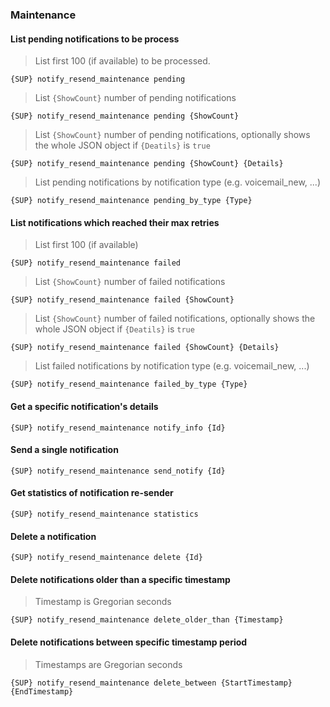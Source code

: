 ### Maintenance


#### List pending notifications to be process

> List first 100 (if available) to be processed.

```shell
{SUP} notify_resend_maintenance pending
```

> List `{ShowCount}` number of pending notifications

```shell
{SUP} notify_resend_maintenance pending {ShowCount}
```

> List `{ShowCount}` number of pending notifications, optionally shows
> the whole JSON object if `{Deatils}` is `true`

```shell
{SUP} notify_resend_maintenance pending {ShowCount} {Details}
```

> List pending notifications by notification type (e.g. voicemail_new, ...)

```shell
{SUP} notify_resend_maintenance pending_by_type {Type}
```

#### List notifications which reached their max retries

> List first 100 (if available)

```shell
{SUP} notify_resend_maintenance failed
```

> List `{ShowCount}` number of failed notifications

```shell
{SUP} notify_resend_maintenance failed {ShowCount}
```

> List `{ShowCount}` number of failed notifications, optionally shows
> the whole JSON object if `{Deatils}` is `true`

```shell
{SUP} notify_resend_maintenance failed {ShowCount} {Details}
```

> List failed notifications by notification type (e.g. voicemail_new, ...)

```shell
{SUP} notify_resend_maintenance failed_by_type {Type}
```


#### Get a specific notification's details

```shell
{SUP} notify_resend_maintenance notify_info {Id}
```


#### Send a single notification

```shell
{SUP} notify_resend_maintenance send_notify {Id}
```


#### Get statistics of notification re-sender

```shell
{SUP} notify_resend_maintenance statistics
```


#### Delete a notification

```shell
{SUP} notify_resend_maintenance delete {Id}
```


#### Delete notifications older than a specific timestamp

> Timestamp is Gregorian seconds

```shell
{SUP} notify_resend_maintenance delete_older_than {Timestamp}
```

#### Delete notifications between specific timestamp period

> Timestamps are Gregorian seconds

```shell
{SUP} notify_resend_maintenance delete_between {StartTimestamp} {EndTimestamp}
```
